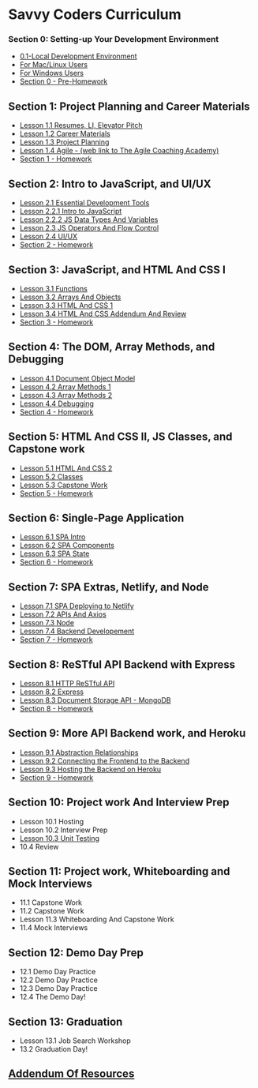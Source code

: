# Savvy Coders Curriculum

### Section 0: **Setting-up Your Development Environment**

- [0.1-Local Development Environment](Section00-DevelopmentEnvironment/0.1-Local-dev-environment.md)
- [For Mac/Linux Users](Section00-DevelopmentEnvironment/0.1.1-ForMacUsers.md)
- [For Windows Users](Section00-DevelopmentEnvironment/0.1.2-ForWindowsUsers.md)
- [Section 0 - Pre-Homework](Section00-DevelopmentEnvironment/0-PreHomework.md)

## Section 1: **Project Planning and Career Materials**

- [Lesson 1.1 Resumes, LI, Elevator Pitch](Section01-ProjectPlanningAndCareerMaterials/1.1-Resumes-Linkedin-Elevator-Pitch.md)
- [Lesson 1.2 Career Materials](Section01-ProjectPlanningAndCareerMaterials/1.2-CareerMaterialsLinks.md)
- [Lesson 1.3 Project Planning](Section01-ProjectPlanningAndCareerMaterials/1.3-ProjectPlanning.md)
- [Lesson 1.4 Agile - (web link to The Agile Coaching Academy)](https://courses.theagilecoach.com/users/sign_in)
- [Section 1 - Homework](Section01-ProjectPlanningAndCareerMaterials/1-Homework.md)

## Section 2: **Intro to JavaScript, and UI/UX**

- [Lesson 2.1 Essential Development Tools](Section02-IntroTojavaScript/2.1-EssentialDevTools.md)
- [Lesson 2.2.1 Intro to JavaScript](Section02-IntroTojavaScript/2.2.1-IntroToJavaScript.md)
- [Lesson 2.2.2 JS Data Types And Variables](Section02-IntroTojavaScript/2.2.2-DataTypesAndVariables.md)
- [Lesson 2.3 JS Operators And Flow Control](Section02-IntroTojavaScript/2.3-JSOperatorsAndFlowControl.md)
- [Lesson 2.4 UI/UX](Section02-IntroTojavaScript/2.4-UIAndUX.md)
- [Section 2 - Homework](Section02-IntroTojavaScript/2-Homework.md)

## Section 3: **JavaScript, and HTML And CSS I**

- [Lesson 3.1 Functions](Section03-JavaScript/3.1-Functions.md)
- [Lesson 3.2 Arrays And Objects](Section03-JavaScript/3.2-DataCollections.md)
- [Lesson 3.3 HTML And CSS 1](Section03-JavaScript/3.3-HTMLAndCSSBasics.md)
- [Lesson 3.4 HTML And CSS Addendum And Review](Section03-JavaScript/3.4-CSSAddendum-UnitsAndVariables.md)
- [Section 3 - Homework](Section03-JavaScript/3-Homework.md)

## Section 4: **The DOM, Array Methods, and Debugging**

- [Lesson 4.1 Document Object Model](Section04-ArrayMethods/4.1-DocumentObjectModel.md)
- [Lesson 4.2 Array Methods 1](Section04-ArrayMethods/4.2-ArrayMethods1.md)
- [Lesson 4.3 Array Methods 2](Section04-ArrayMethods/4.3-ArrayMethods2.md)
- [Lesson 4.4 Debugging](Section04-ArrayMethods/4.4-DebuggingWithVSCode.md)
- [Section 4 - Homework](Section04-ArrayMethods/4-Homework.md)

## Section 5: **HTML And CSS II, JS Classes, and Capstone work**

- [Lesson 5.1 HTML And CSS 2](Section05-HTMLAndCSS2/5.1-IntermediateHTMLAndCSS.md)
- [Lesson 5.2 Classes](Section05-HTMLAndCSS2/5.2-JavaScriptClasses.md)
- [Lesson 5.3 Capstone Work](Section05-HTMLAndCSS2/5.3-CapstoneWork.md)
- [Section 5 - Homework](Section05-HTMLAndCSS2/5-Homework.md)

## Section 6: **Single-Page Application**

- [Lesson 6.1 SPA Intro](Section06-SinglePageApplication/6.1-SPAIntro.md)
- [Lesson 6.2 SPA Components](Section06-SinglePageApplication/6.2-SPAComponents.md)
- [Lesson 6.3 SPA State](Section06-SinglePageApplication/6.3-SPAState.md)
- [Section 6 - Homework](Section06-SinglePageApplication/6-Homework.md)

## Section 7: **SPA Extras, Netlify, and Node**

- [Lesson 7.1 SPA Deploying to Netlify](Section07-SPAExtras/7.1-DeployingToNetlify.md)
- [Lesson 7.2 APIs And Axios](Section07-SPAExtras/7.2-APIsAndAxios1.md)
- [Lesson 7.3 Node](Section07-SPAExtras/7.3-Node1.md)
- [Lesson 7.4 Backend Developement](Week7-SPAExtras./7.4-BackendDevelopment/7.4-BackendDevelopment.md)
- [Section 7 - Homework](Section07-SPAExtras/7-Homework.md)

## Section 8: **ReSTful API Backend with Express**

- [Lesson 8.1 HTTP ReSTful API](Section08-RestApiBackend/8.1-HTTP-Web-server.md)
- [Lesson 8.2 Express](Section08-RestApiBackend/8.2-Express.md)
- [Lesson 8.3 Document Storage API - MongoDB](Section08-RestApiBackend/8.3-Document-Store-API-MongoDB.md)
- [Section 8 - Homework](Section08-RestApiBackend/8-Homework.md)

## Section 9: **More API Backend work, and Heroku**

- [Lesson 9.1 Abstraction Relationships](Section09-MoreRestApiBackend/9.1-Abstraction-Relationships.md)
- [Lesson 9.2 Connecting the Frontend to the Backend](Section09-MoreRestApiBackend/9.2-Connecting-Frontend-to-Backend.md)
- [Lesson 9.3 Hosting the Backend on Heroku](Section09-MoreRestApiBackend/9.3-Hosting-On-Heroku.md)
- [Section 9 - Homework](Section09-MoreRestApiBackend/9-Homework.md)

## Section 10: **Project work And Interview Prep**

- Lesson 10.1 Hosting
- Lesson 10.2 Interview Prep
- [Lesson 10.3 Unit Testing](Section10-ProjectWorkAndInterviewPrep/10.3-Unit-Testing.md)
- 10.4 Review

## Section 11: **Project work, Whiteboarding and Mock Interviews**

- 11.1 Capstone Work
- 11.2 Capstone Work
- Lesson 11.3 Whiteboarding And Capstone Work
- 11.4 Mock Interviews

## Section 12: **Demo Day Prep**

- 12.1 Demo Day Practice
- 12.2 Demo Day Practice
- 12.3 Demo Day Practice
- 12.4 The Demo Day!

## Section 13: **Graduation**

- Lesson 13.1 Job Search Workshop
- 13.2 Graduation Day!

## [Addendum Of Resources](AddendumOfResources/AddendumOfResources.md)
